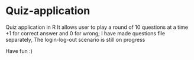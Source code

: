 # Quiz-application
Quiz application in R
It allows user to play a round of 10 questions at a time
+1 for correct answer and 0 for wrong;
I have made questions file separately,
The login-log-out scenario is still on progress

Have fun :)
